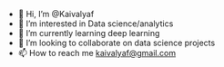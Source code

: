 - 👋 Hi, I’m @Kaivalyaf
- 👀 I’m interested in Data science/analytics
- 🌱 I’m currently learning deep learning
- 💞️ I’m looking to collaborate on data science projects
- 📫 How to reach me kaivalyaf@gmail.com

<!---
Kaivalyaf/Kaivalyaf is a ✨ special ✨ repository because its `README.md` (this file) appears on your GitHub profile.
You can click the Preview link to take a look at your changes.
--->
